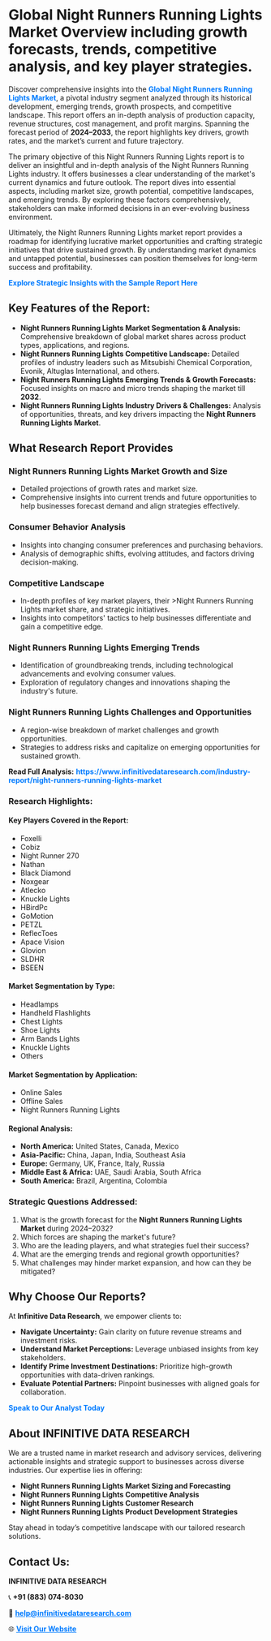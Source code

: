 <h1>Global Night Runners Running Lights Market Overview including growth forecasts, trends, competitive analysis, and key player strategies.</h1>
<p>
Discover comprehensive insights into the 
<a href="https://www.infinitivedataresearch.com/industry-report/night-runners-running-lights-market" rel="dofollow" style="color: #007BFF; text-decoration: none;"><strong>Global Night Runners Running Lights Market</strong></a>, a pivotal industry segment analyzed through its historical development, emerging trends, growth prospects, and competitive landscape. This report offers an in-depth analysis of production capacity, revenue structures, cost management, and profit margins. Spanning the forecast period of <strong>2024–2033</strong>, the report highlights key drivers, growth rates, and the market’s current and future trajectory.
</p>
<p>
The primary objective of this Night Runners Running Lights report is to deliver an insightful and in-depth analysis of the Night Runners Running Lights industry. It offers businesses a clear understanding of the market's current dynamics and future outlook. The report dives into essential aspects, including market size, growth potential, competitive landscapes, and emerging trends. By exploring these factors comprehensively, stakeholders can make informed decisions in an ever-evolving business environment.
</p>
<p>
Ultimately, the Night Runners Running Lights market report provides a roadmap for identifying lucrative market opportunities and crafting strategic initiatives that drive sustained growth. By understanding market dynamics and untapped potential, businesses can position themselves for long-term success and profitability.
</p>
<p>
<a href="https://www.infinitivedataresearch.com/request-sample/reportId=111201" style="color: #007BFF; text-decoration: none;"><strong>Explore Strategic Insights with the Sample Report Here</strong></a>
</p>

<h2>Key Features of the Report:</h2>
<ul>
<li><strong>Night Runners Running Lights Market Segmentation & Analysis:</strong> Comprehensive breakdown of global market shares across product types, applications, and regions.</li>
<li><strong>Night Runners Running Lights Competitive Landscape:</strong> Detailed profiles of industry leaders such as Mitsubishi Chemical Corporation, Evonik, Altuglas International, and others.</li>
<li><strong>Night Runners Running Lights Emerging Trends & Growth Forecasts:</strong> Focused insights on macro and micro trends shaping the market till <strong>2032</strong>.</li>
<li><strong>Night Runners Running Lights Industry Drivers & Challenges:</strong> Analysis of opportunities, threats, and key drivers impacting the <strong>Night Runners Running Lights Market</strong>.</li>
</ul>

<h2>What Research Report Provides</h2>
<h3>Night Runners Running Lights Market Growth and Size</h3>
<ul>
<li>Detailed projections of growth rates and market size.</li>
<li>Comprehensive insights into current trends and future opportunities to help businesses forecast demand and align strategies effectively.</li>
</ul>

<h3>Consumer Behavior Analysis</h3>
<ul>
<li>Insights into changing consumer preferences and purchasing behaviors.</li>
<li>Analysis of demographic shifts, evolving attitudes, and factors driving decision-making.</li>
</ul>

<h3>Competitive Landscape</h3>
<ul>
<li>In-depth profiles of key market players, their >Night Runners Running Lights market share, and strategic initiatives.</li>
<li>Insights into competitors' tactics to help businesses differentiate and gain a competitive edge.</li>
</ul>

<h3>Night Runners Running Lights Emerging Trends</h3>
<ul>
<li>Identification of groundbreaking trends, including technological advancements and evolving consumer values.</li>
<li>Exploration of regulatory changes and innovations shaping the industry's future.</li>
</ul>

<h3>Night Runners Running Lights Challenges and Opportunities</h3>
<ul>
<li>A region-wise breakdown of market challenges and growth opportunities.</li>
<li>Strategies to address risks and capitalize on emerging opportunities for sustained growth.</li>
</ul>
<p><strong>Read Full Analysis:</strong> <a href="https://www.infinitivedataresearch.com/industry-report/night-runners-running-lights-market" rel="dofollow" style="color: #007BFF; text-decoration: none;"><strong>https://www.infinitivedataresearch.com/industry-report/night-runners-running-lights-market</strong></a></p>
<h3>Research Highlights:</h3>
<h4>Key Players Covered in the Report:</h4>
<ul><li>Foxelli</li><li>Cobiz</li><li>Night Runner 270</li><li>Nathan</li><li>Black Diamond</li><li>Noxgear</li><li>Atlecko</li><li>Knuckle Lights</li><li>HBirdPc</li><li>GoMotion</li><li>PETZL</li><li>ReflecToes</li><li>Apace Vision</li><li>Glovion</li><li>SLDHR</li><li>BSEEN</li></ul>
<h4>Market Segmentation by Type:</h4>
<ul><li>Headlamps</li><li>Handheld Flashlights</li><li>Chest Lights</li><li>Shoe Lights</li><li>Arm Bands Lights</li><li>Knuckle Lights</li><li>Others</li></ul>
<h4>Market Segmentation by Application:</h4>
<ul><li>Online Sales</li><li>Offline Sales</li><li>Night Runners Running Lights</li></ul>

<h4>Regional Analysis:</h4>
<ul>
<li><strong>North America:</strong> United States, Canada, Mexico</li>
<li><strong>Asia-Pacific:</strong> China, Japan, India, Southeast Asia</li>
<li><strong>Europe:</strong> Germany, UK, France, Italy, Russia</li>
<li><strong>Middle East & Africa:</strong> UAE, Saudi Arabia, South Africa</li>
<li><strong>South America:</strong> Brazil, Argentina, Colombia</li>
</ul>

<h3>Strategic Questions Addressed:</h3>
<ol>
<li>What is the growth forecast for the <strong>Night Runners Running Lights Market</strong> during 2024–2032?</li>
<li>Which forces are shaping the market's future?</li>
<li>Who are the leading players, and what strategies fuel their success?</li>
<li>What are the emerging trends and regional growth opportunities?</li>
<li>What challenges may hinder market expansion, and how can they be mitigated?</li>
</ol>

<h2>Why Choose Our Reports?</h2>
<p>At <strong>Infinitive Data Research</strong>, we empower clients to:</p>
<ul>
<li><strong>Navigate Uncertainty:</strong> Gain clarity on future revenue streams and investment risks.</li>
<li><strong>Understand Market Perceptions:</strong> Leverage unbiased insights from key stakeholders.</li>
<li><strong>Identify Prime Investment Destinations:</strong> Prioritize high-growth opportunities with data-driven rankings.</li>
<li><strong>Evaluate Potential Partners:</strong> Pinpoint businesses with aligned goals for collaboration.</li>
</ul>
<p><a href="https://www.infinitivedataresearch.com/industry-report/night-runners-running-lights-market" rel="dofollow" style="color: #007BFF; text-decoration: none;"><strong>Speak to Our Analyst Today</strong></a></p>

<h2>About INFINITIVE DATA RESEARCH</h2>
<p>We are a trusted name in market research and advisory services, delivering actionable insights and strategic support to businesses across diverse industries. Our expertise lies in offering:</p>
<ul>
<li><strong>Night Runners Running Lights Market Sizing and Forecasting</strong></li>
<li><strong>Night Runners Running Lights Competitive Analysis</strong></li>
<li><strong>Night Runners Running Lights Customer Research</strong></li>
<li><strong>Night Runners Running Lights Product Development Strategies</strong></li>
</ul>
<p>Stay ahead in today’s competitive landscape with our tailored research solutions.</p>

<h2>Contact Us:</h2>
<p><strong>INFINITIVE DATA RESEARCH</strong></p>
<p>📞 <strong>+91 (883) 074-8030</strong></p>
<p>📧 <strong><a href="mailto:help@infinitivedataresearch.com" style="color: #007BFF;">help@infinitivedataresearch.com</a></strong></p>
<p>🌐 <strong><a href="https://www.infinitivedataresearch.com" rel="dofollow" style="color: #007BFF;">Visit Our Website</a></strong></p>